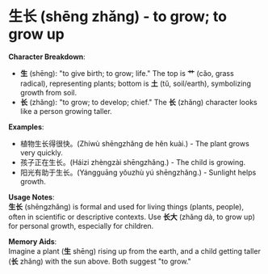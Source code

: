 # **生长 (shēng zhǎng) - to grow; to grow up**

**Character Breakdown**:  
- **生** (shēng): "to give birth; to grow; life." The top is **艹** (cǎo, grass radical), representing plants; bottom is **土** (tǔ, soil/earth), symbolizing growth from soil.  
- **长** (zhǎng): "to grow; to develop; chief." The **长** (zhǎng) character looks like a person growing taller.

**Examples**:  
- 植物生长得很快。(Zhíwù shēngzhǎng de hěn kuài.) - The plant grows very quickly.  
- 孩子正在生长。(Háizi zhèngzài shēngzhǎng.) - The child is growing.  
- 阳光有助于生长。(Yángguāng yǒuzhù yú shēngzhǎng.) - Sunlight helps growth.

**Usage Notes**:  
**生长** (shēngzhǎng) is formal and used for living things (plants, people), often in scientific or descriptive contexts. Use **长大** (zhǎng dà, to grow up) for personal growth, especially for children.

**Memory Aids**:  
Imagine a plant (**生** shēng) rising up from the earth, and a child getting taller (**长** zhǎng) with the sun above. Both suggest "to grow."